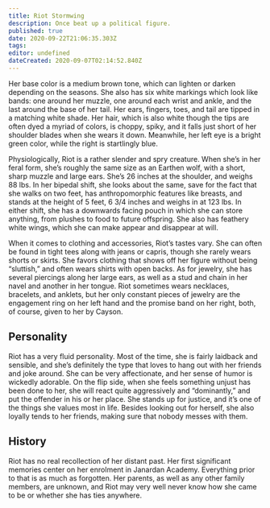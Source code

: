 ```yaml
---
title: Riot Stormwing
description: Once beat up a political figure.
published: true
date: 2020-09-22T21:06:35.303Z
tags: 
editor: undefined
dateCreated: 2020-09-07T02:14:52.840Z
---
```


Her base color is a medium brown tone, which can lighten or darken depending on the seasons. She also has six white markings which look like bands: one around her muzzle, one around each wrist and ankle, and the last around the base of her tail. Her ears, fingers, toes, and tail are tipped in a matching white shade. Her hair, which is also white though the tips are often dyed a myriad of colors, is choppy, spiky, and it falls just short of her shoulder blades when she wears it down. Meanwhile, her left eye is a bright green color, while the right is startlingly blue.

Physiologically, Riot is a rather slender and spry creature. When she’s in her feral form, she’s roughly the same size as an Earthen wolf, with a short, sharp muzzle and large ears. She’s 26 inches at the shoulder, and weighs 88 lbs. In her bipedal shift, she looks about the same, save for the fact that she walks on two feet, has anthropomorphic features like breasts, and stands at the height of 5 feet, 6 3/4 inches and weighs in at 123 lbs. In either shift, she has a downwards facing pouch in which she can store anything, from plushes to food to future offspring. She also has feathery white wings, which she can make appear and disappear at will.

When it comes to clothing and accessories, Riot’s tastes vary. She can often be found in tight tees along with jeans or capris, though she rarely wears shorts or skirts. She favors clothing that shows off her figure without being “sluttish,” and often wears shirts with open backs. As for jewelry, she has several piercings along her large ears, as well as a stud and chain in her navel and another in her tongue. Riot sometimes wears necklaces, bracelets, and anklets, but her only constant pieces of jewelry are the engagement ring on her left hand and the promise band on her right, both, of course, given to her by Cayson.

Personality
-----------

Riot has a very fluid personality. Most of the time, she is fairly laidback and sensible, and she’s definitely the type that loves to hang out with her friends and joke around. She can be very affectionate, and her sense of humor is wickedly adorable. On the flip side, when she feels something unjust has been done to her, she will react quite aggressively and “dominantly,” and put the offender in his or her place. She stands up for justice, and it’s one of the things she values most in life. Besides looking out for herself, she also loyally tends to her friends, making sure that nobody messes with them.

History
-------

Riot has no real recollection of her distant past. Her first significant memories center on her enrolment in Janardan Academy. Everything prior to that is as much as forgotten. Her parents, as well as any other family members, are unknown, and Riot may very well never know how she came to be or whether she has ties anywhere.